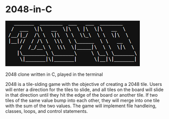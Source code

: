 # 2048-in-C

![alt text](https://github.com/jawarr/2048-in-C/blob/main/logo.png?raw=true)

2048 clone written in C, played in the terminal

2048 is a tile-slding game with the objective of creating a 2048 tile. Users will enter a direction for the tiles to slide, and all tiles on the board will slide in that direction until they hit the edge of the board or another tile. If two tiles of the same value bump into each other, they will merge into one tile with the sum of the two values. The game will implement file handleing, classes, loops, and control statements.
